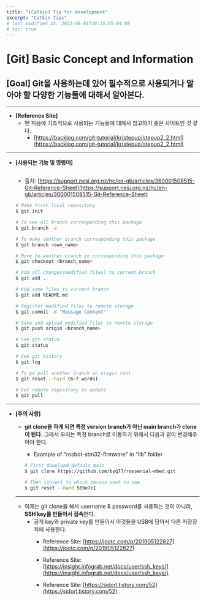 ```yaml
---
title: "[Catkin] Tip for development"
excerpt: "Catkin Tips"
# last_modified_at: 2022-08-01T18:35:05-04:00
# toc: true
---
```

# [Git] Basic Concept and Information

## [Goal] Git을 사용하는데 있어 필수적으로 사용되거나 알아야 할 다양한 기능들에 대해서 알아본다.

---

- **[Reference Site]**
    - 맨 처음에 기초적으로 사용되는 기능들에 대해서 참고하기 좋은 사이트인 것 같다.
        - [https://backlog.com/git-tutorial/kr/stepup/stepup2_2.html](https://backlog.com/git-tutorial/kr/stepup/stepup2_2.html)
    

---

- **[사용되는 기능 및 명령어]**
    <figure class="align-center">
        <img src="{{ site.url }}{{ site.baseurl }}/assets/images/blog/git/Untitled.png" alt="">
    </figure> 
    
    - 출처: [https://support.nesi.org.nz/hc/en-gb/articles/360001508515-Git-Reference-Sheet](https://support.nesi.org.nz/hc/en-gb/articles/360001508515-Git-Reference-Sheet)
    
    ```bash
    # Make first local repository 
    $ git init
    
    # To see all branch corresponding this package
    $ git branch -a 
    
    # To make another branch corresponding this package
    $ git branch <own_name>
    
    # Move to another branch in corresponding this package
    $ git checkout <branch_name> 
    
    # Add all changes(modified files) to current branch 
    $ git add .
    
    # Add some files to current branch
    $ git add README.md
    
    # Register modified files to remote storage
    $ git commit -m "Message Content" 
    
    # Save and upload modified files to remote storage
    $ git push origin <branch_name>
    
    # See git status
    $ git status
    
    # See git history
    $ git log
    
    # To go pull another branch in origin root
    $ git reset --hard (6~7 words)
    
    # Get remote repository to update
    $ git pull 
    ```
    

---

- **[주의 사항]**
    - **git clone을 하게 되면 특정 version branch가 아닌 main branch가 clone이 된다.** 그래서 우리는 특정 branch로 이동하기 위해서 다음과 같이 변경해주어야 한다.
        - Example of "rosbot-stm32-firmware" in "lib" folder
        
        ```bash
        # First download default main 
        $ git clone https://github.com/byq77/rosserial-mbed.git
        
        # Then convert to which person want to see
        $ git reset --hard 509e7c1
        ```
        
    
    ---
    
    - 이제는 git clone을 해서 username & password를 사용하는 것이 아니라, **SSH key를 만들어서 접속**한다.
        - 공개 key와 private key를 만들어서 이것들을 USB에 담아서 다른 저장장치에 사용한다.
            - Reference Site: [https://jootc.com/p/201905122827](https://jootc.com/p/201905122827)
            
            - Reference Site: [https://insight.infograb.net/docs/user/ssh_keys/](https://insight.infograb.net/docs/user/ssh_keys/)
                        
            - Reference Site: [https://sidorl.tistory.com/52](https://sidorl.tistory.com/52)